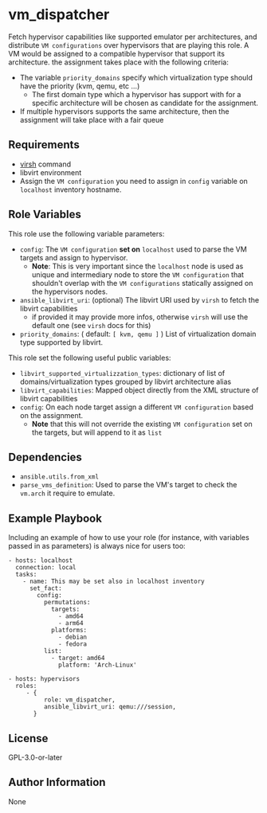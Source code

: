 vm_dispatcher
=========

Fetch hypervisor capabilities like supported emulator per architectures, and distribute `VM configurations` over hypervisors that are playing this role.
A VM would be assigned to a compatible hypervisor that support its architecture.
the assignment takes place with the following criteria:
- The variable `priority_domains` specify which virtualization type should have the priority (kvm, qemu, etc ...)
  - The first domain type which a hypervisor has support with for a specific architecture will be chosen as candidate for the assignment.
- If multiple hypervisors supports the same architecture, then the assignment will take place with a fair queue


Requirements
------------

- [virsh](https://www.libvirt.org/manpages/virsh.html) command
- libvirt environment
- Assign the `VM configuration` you need to assign in `config` variable on `localhost` inventory hostname.

Role Variables
--------------

This role use the following variable parameters:

- `config`: The `VM configuration` **set on** `localhost` used to parse the VM targets and assign to hypervisor.
  - **Note**: This is very important since the `localhost` node is used as unique and intermediary node to store the `VM configuration` that shouldn't overlap with the `VM configurations` statically assigned on the hypervisors nodes.
- `ansible_libvirt_uri`: (optional) The libvirt URI used by `virsh` to fetch the libvirt capabilities
  - if provided it may provide more infos, otherwise `virsh` will use the default one (see `virsh` docs for this)
- `priority_domains`: ( default: `[ kvm, qemu ]` )  List of virtualization domain type supported by libvirt.

This role set the following useful public variables:

- `libvirt_supported_virtualizzation_types`: dictionary of list of domains/virtualization types grouped by libvirt architecture alias
- `libvirt_capabilities`: Mapped object directly from the XML structure of libvirt capabilities
- `config`: On each node target assign a different `VM configuration` based on the assignment.
  - **Note** that this will not override the existing `VM configuration` set on the targets, but will append to it as `list`

Dependencies
------------

- `ansible.utils.from_xml`
- `parse_vms_definition`: Used to parse the VM's target to check the `vm.arch` it require to emulate.

Example Playbook
----------------

Including an example of how to use your role (for instance, with variables passed in as parameters) is always nice for users too:

    - hosts: localhost
      connection: local
      tasks:
        - name: This may be set also in localhost inventory
          set_fact:
            config: 
              permutations:
                targets:
                  - amd64
                  - arm64
                platforms:
                  - debian
                  - fedora
              list:
                - target: amd64
                  platform: 'Arch-Linux'

    - hosts: hypervisors
      roles:
         - { 
              role: vm_dispatcher,
              ansible_libvirt_uri: qemu:///session,
           }

License
-------

GPL-3.0-or-later

Author Information
------------------

None
